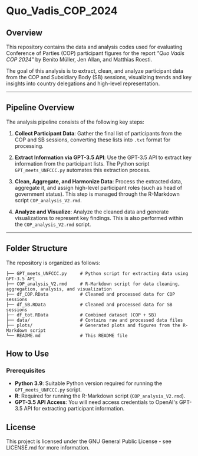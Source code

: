 # Quo_Vadis_COP_2024

## Overview

This repository contains the data and analysis codes used for evaluating Conference of Parties (COP) participant figures for the report *"Quo Vadis COP 2024"* by Benito Müller, Jen Allan, and Matthias Roesti.

The goal of this analysis is to extract, clean, and analyze participant data from the COP and Subsidiary Body (SB) sessions, visualizing trends and key insights into country delegations and high-level representation.

---

## Pipeline Overview

The analysis pipeline consists of the following key steps:

1. **Collect Participant Data**: Gather the final list of participants from the COP and SB sessions, converting these lists into `.txt` format for processing.
   
2. **Extract Information via GPT-3.5 API**: Use the GPT-3.5 API to extract key information from the participant lists. The Python script `GPT_meets_UNFCCC.py` automates this extraction process.

3. **Clean, Aggregate, and Harmonize Data**: Process the extracted data, aggregate it, and assign high-level participant roles (such as head of government status). This step is managed through the R-Markdown script `COP_analysis_V2.rmd`.

4. **Analyze and Visualize**: Analyze the cleaned data and generate visualizations to represent key findings. This is also performed within the `COP_analysis_V2.rmd` script.

---

## Folder Structure

The repository is organized as follows:

```plaintext
├── GPT_meets_UNFCCC.py     # Python script for extracting data using GPT-3.5 API
├── COP_analysis_V2.rmd     # R-Markdown script for data cleaning, aggregation, analysis, and visualization
├── df_COP.RData            # Cleaned and processed data for COP sessions
├── df_SB.RData             # Cleaned and processed data for SB sessions
├── df_tot.RData            # Combined dataset (COP + SB)
├── data/                   # Contains raw and processed data files
├── plots/                  # Generated plots and figures from the R-Markdown script
└── README.md               # This README file
```


## How to Use

### Prerequisites

- **Python 3.9**: Suitable Python version required for running the `GPT_meets_UNFCCC.py` script.
- **R**: Required for running the R-Markdown script (`COP_analysis_V2.rmd`).
- **GPT-3.5 API Access**: You will need access credentials to OpenAI's GPT-3.5 API for extracting participant information.


## License
This project is licensed under the GNU General Public License - see LICENSE.md for more information.
